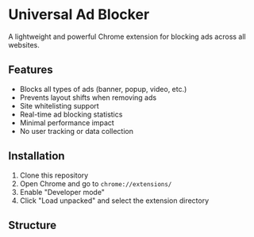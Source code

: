# Universal Ad Blocker

A lightweight and powerful Chrome extension for blocking ads across all websites.

## Features

- Blocks all types of ads (banner, popup, video, etc.)
- Prevents layout shifts when removing ads
- Site whitelisting support
- Real-time ad blocking statistics
- Minimal performance impact
- No user tracking or data collection

## Installation

1. Clone this repository
2. Open Chrome and go to `chrome://extensions/`
3. Enable "Developer mode"
4. Click "Load unpacked" and select the extension directory

## Structure 